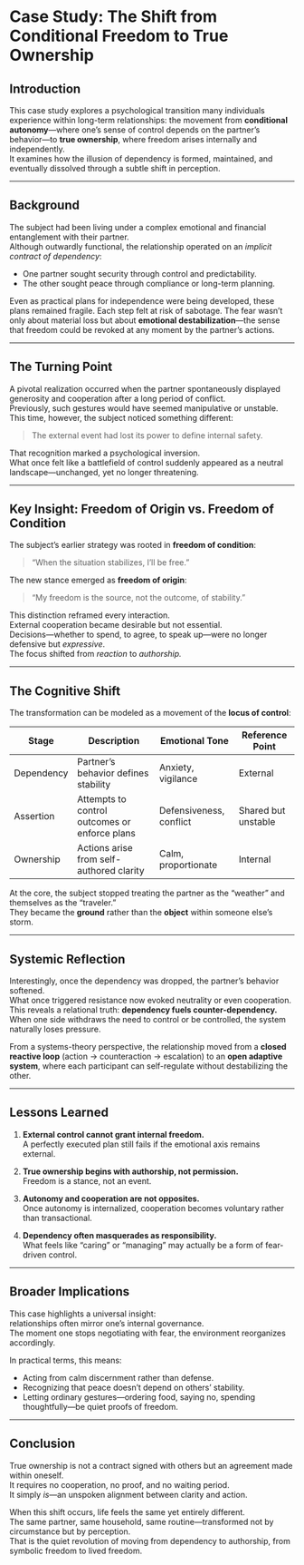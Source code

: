 # Case Study: The Shift from Conditional Freedom to True Ownership

## Introduction
This case study explores a psychological transition many individuals experience within long-term relationships: the movement from **conditional autonomy**—where one’s sense of control depends on the partner’s behavior—to **true ownership**, where freedom arises internally and independently.  
It examines how the illusion of dependency is formed, maintained, and eventually dissolved through a subtle shift in perception.

---

## Background
The subject had been living under a complex emotional and financial entanglement with their partner.  
Although outwardly functional, the relationship operated on an *implicit contract of dependency*:  
- One partner sought security through control and predictability.  
- The other sought peace through compliance or long-term planning.  

Even as practical plans for independence were being developed, these plans remained fragile. Each step felt at risk of sabotage. The fear wasn’t only about material loss but about **emotional destabilization**—the sense that freedom could be revoked at any moment by the partner’s actions.

---

## The Turning Point
A pivotal realization occurred when the partner spontaneously displayed generosity and cooperation after a long period of conflict.  
Previously, such gestures would have seemed manipulative or unstable.  
This time, however, the subject noticed something different:  

> The external event had lost its power to define internal safety.

That recognition marked a psychological inversion.  
What once felt like a battlefield of control suddenly appeared as a neutral landscape—unchanged, yet no longer threatening.

---

## Key Insight: Freedom of Origin vs. Freedom of Condition
The subject’s earlier strategy was rooted in **freedom of condition**:  
> “When the situation stabilizes, I’ll be free.”  

The new stance emerged as **freedom of origin**:  
> “My freedom is the source, not the outcome, of stability.”  

This distinction reframed every interaction.  
External cooperation became desirable but not essential.  
Decisions—whether to spend, to agree, to speak up—were no longer defensive but *expressive*.  
The focus shifted from *reaction* to *authorship.*

---

## The Cognitive Shift
The transformation can be modeled as a movement of the **locus of control**:

| Stage | Description | Emotional Tone | Reference Point |
|-------|--------------|----------------|-----------------|
| Dependency | Partner’s behavior defines stability | Anxiety, vigilance | External |
| Assertion | Attempts to control outcomes or enforce plans | Defensiveness, conflict | Shared but unstable |
| Ownership | Actions arise from self-authored clarity | Calm, proportionate | Internal |

At the core, the subject stopped treating the partner as the “weather” and themselves as the “traveler.”  
They became the **ground** rather than the **object** within someone else’s storm.

---

## Systemic Reflection
Interestingly, once the dependency was dropped, the partner’s behavior softened.  
What once triggered resistance now evoked neutrality or even cooperation.  
This reveals a relational truth: **dependency fuels counter-dependency.**  
When one side withdraws the need to control or be controlled, the system naturally loses pressure.  

From a systems-theory perspective, the relationship moved from a **closed reactive loop** (action → counteraction → escalation) to an **open adaptive system**, where each participant can self-regulate without destabilizing the other.

---

## Lessons Learned
1. **External control cannot grant internal freedom.**  
   A perfectly executed plan still fails if the emotional axis remains external.

2. **True ownership begins with authorship, not permission.**  
   Freedom is a stance, not an event.

3. **Autonomy and cooperation are not opposites.**  
   Once autonomy is internalized, cooperation becomes voluntary rather than transactional.

4. **Dependency often masquerades as responsibility.**  
   What feels like “caring” or “managing” may actually be a form of fear-driven control.

---

## Broader Implications
This case highlights a universal insight:  
relationships often mirror one’s internal governance.  
The moment one stops negotiating with fear, the environment reorganizes accordingly.  

In practical terms, this means:
- Acting from calm discernment rather than defense.  
- Recognizing that peace doesn’t depend on others’ stability.  
- Letting ordinary gestures—ordering food, saying no, spending thoughtfully—be quiet proofs of freedom.

---

## Conclusion
True ownership is not a contract signed with others but an agreement made within oneself.  
It requires no cooperation, no proof, and no waiting period.  
It simply *is*—an unspoken alignment between clarity and action.  

When this shift occurs, life feels the same yet entirely different.  
The same partner, same household, same routine—transformed not by circumstance but by perception.  
That is the quiet revolution of moving from dependency to authorship, from symbolic freedom to lived freedom.